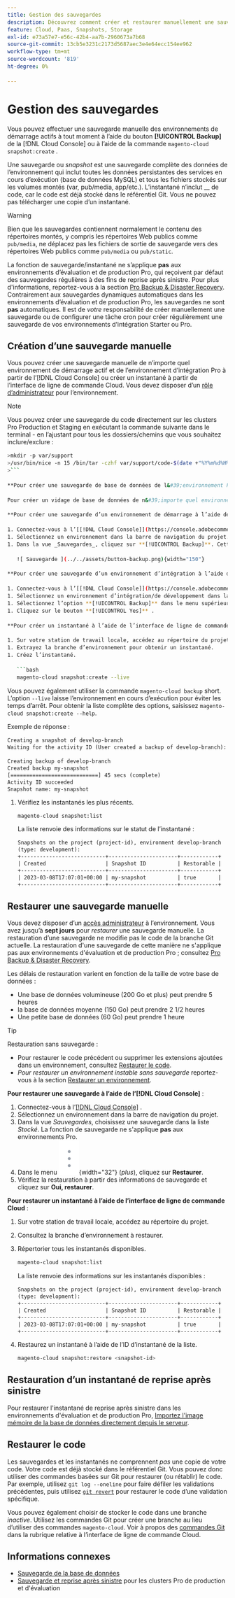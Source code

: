 ```yaml
---
title: Gestion des sauvegardes
description: Découvrez comment créer et restaurer manuellement une sauvegarde pour votre projet d’infrastructure cloud d’Adobe Commerce.
feature: Cloud, Paas, Snapshots, Storage
exl-id: e73a57e7-e56c-42b4-aa7b-2960673a7b68
source-git-commit: 13cb5e3231c2173d5687aec3e4e64ecc154ee962
workflow-type: tm+mt
source-wordcount: '819'
ht-degree: 0%

---
```


# Gestion des sauvegardes

Vous pouvez effectuer une sauvegarde manuelle des environnements de démarrage actifs à tout moment à l’aide du bouton **[!UICONTROL Backup]** de la [!DNL Cloud Console] ou à l’aide de la commande `magento-cloud snapshot:create` .

Une sauvegarde ou _snapshot_ est une sauvegarde complète des données de l’environnement qui inclut toutes les données persistantes des services en cours d’exécution (base de données MySQL) et tous les fichiers stockés sur les volumes montés (var, pub/media, app/etc.). L’instantané n’inclut __ de code, car le code est déjà stocké dans le référentiel Git. Vous ne pouvez pas télécharger une copie d’un instantané.

>[!WARNING]
>
>Bien que les sauvegardes contiennent normalement le contenu des répertoires montés, y compris les répertoires Web publics comme `pub/media`, ne déplacez pas les fichiers de sortie de sauvegarde vers des répertoires Web publics comme `pub/media` ou `pub/static`.

La fonction de sauvegarde/instantané ne s’applique **pas** aux environnements d’évaluation et de production Pro, qui reçoivent par défaut des sauvegardes régulières à des fins de reprise après sinistre. Pour plus d&#39;informations, reportez-vous à la section [Pro Backup &amp; Disaster Recovery](../architecture/pro-architecture.md#backup-and-disaster-recovery). Contrairement aux sauvegardes dynamiques automatiques dans les environnements d’évaluation et de production Pro, les sauvegardes ne sont **pas** automatiques. Il est de _votre_ responsabilité de créer manuellement une sauvegarde ou de configurer une tâche cron pour créer régulièrement une sauvegarde de vos environnements d’intégration Starter ou Pro.

## Création d’une sauvegarde manuelle

Vous pouvez créer une sauvegarde manuelle de n’importe quel environnement de démarrage actif et de l’environnement d’intégration Pro à partir de l’[!DNL Cloud Console] ou créer un instantané à partir de l’interface de ligne de commande Cloud. Vous devez disposer d’un [rôle d’administrateur](../project/user-access.md) pour l’environnement.

>[!NOTE]
>
>Vous pouvez créer une sauvegarde du code directement sur les clusters Pro Production et Staging en exécutant la commande suivante dans le terminal - en l’ajustant pour tous les dossiers/chemins que vous souhaitez inclure/exclure :
>
```bash
>mkdir -p var/support
>/usr/bin/nice -n 15 /bin/tar -czhf var/support/code-$(date +"%Y%m%d%H%M%p").tar.gz app bin composer.* dev lib pub/*.php pub/errors setup vendor --exclude='pub/media'
>```

**Pour créer une sauvegarde de base de données de l&#39;environnement Pro** :

Pour créer un vidage de base de données de n&#39;importe quel environnement Pro, y compris l&#39;évaluation et la production, consultez l&#39;article [Créer un vidage de base de données](https://experienceleague.adobe.com/en/docs/commerce-knowledge-base/kb/how-to/create-database-dump-on-cloud) de la base de connaissances.

**Pour créer une sauvegarde d’un environnement de démarrage à l’aide de l’[!DNL Cloud Console]** :

1. Connectez-vous à l’[[!DNL Cloud Console]](https://console.adobecommerce.com) .
1. Sélectionnez un environnement dans la barre de navigation du projet. L’environnement doit être actif.
1. Dans la vue _Sauvegardes_, cliquez sur **[!UICONTROL Backup]**. Cette option n&#39;est pas disponible pour un environnement Pro.

   ![ Sauvegarde ](../../assets/button-backup.png){width="150"}

**Pour créer une sauvegarde d’un environnement d’intégration à l’aide du[!DNL Cloud Console]** :

1. Connectez-vous à l’[[!DNL Cloud Console]](https://console.adobecommerce.com) .
1. Sélectionnez un environnement d’intégration/de développement dans la barre de navigation du projet. L’environnement doit être actif.
1. Sélectionnez l’option **[!UICONTROL Backup]** dans le menu supérieur droit. Cette option est disponible pour les environnements Starter et Pro.
1. Cliquez sur le bouton **[!UICONTROL Yes]** .

**Pour créer un instantané à l’aide de l’interface de ligne de commande `magento-cloud`** :

1. Sur votre station de travail locale, accédez au répertoire du projet.
1. Extrayez la branche d’environnement pour obtenir un instantané.
1. Créez l’instantané.

   ```bash
   magento-cloud snapshot:create --live
   ```

   Vous pouvez également utiliser la commande `magento-cloud backup` short. L’option `--live` laisse l’environnement en cours d’exécution pour éviter les temps d’arrêt. Pour obtenir la liste complète des options, saisissez `magento-cloud snapshot:create --help`.

   Exemple de réponse :

   ```
   Creating a snapshot of develop-branch
   Waiting for the activity ID (User created a backup of develop-branch):
   
   Creating backup of develop-branch
   Created backup my-snapshot
   [============================] 45 secs (complete)
   Activity ID succeeded
   Snapshot name: my-snapshot
   ```

1. Vérifiez les instantanés les plus récents.

   ```bash
   magento-cloud snapshot:list
   ```

   La liste renvoie des informations sur le statut de l’instantané :

   ```
   Snapshots on the project (project-id), environment develop-branch (type: development):
   +---------------------------+----------------------+------------+
   | Created                   | Snapshot ID          | Restorable |
   +---------------------------+----------------------+------------+
   | 2023-03-08T17:07:01+00:00 | my-snapshot          | true       |
   +---------------------------+----------------------+------------+
   ```

## Restaurer une sauvegarde manuelle

Vous devez disposer d’un [accès administrateur](../project/user-access.md) à l’environnement. Vous avez jusqu’à **sept jours** pour _restaurer_ une sauvegarde manuelle. La restauration d’une sauvegarde ne modifie pas le code de la branche Git actuelle. La restauration d&#39;une sauvegarde de cette manière ne s&#39;applique pas aux environnements d&#39;évaluation et de production Pro ; consultez [Pro Backup &amp; Disaster Recovery](../architecture/pro-architecture.md#backup-and-disaster-recovery).

Les délais de restauration varient en fonction de la taille de votre base de données :

- Une base de données volumineuse (200 Go et plus) peut prendre 5 heures
- la base de données moyenne (150 Go) peut prendre 2 1/2 heures
- Une petite base de données (60 Go) peut prendre 1 heure

>[!TIP]
>
>Restauration sans sauvegarde :
>
>- Pour restaurer le code précédent ou supprimer les extensions ajoutées dans un environnement, consultez [Restaurer le code](#roll-back-code).
>- _Pour restaurer un environnement instable sans sauvegarde_ reportez-vous à la section [Restaurer un environnement](../development/restore-environment.md).

**Pour restaurer une sauvegarde à l’aide de l’[!DNL Cloud Console]** :

1. Connectez-vous à l’[[!DNL Cloud Console]](https://console.adobecommerce.com) .
1. Sélectionnez un environnement dans la barre de navigation du projet.
1. Dans la vue _Sauvegardes_, choisissez une sauvegarde dans la liste _Stocké_. La fonction de sauvegarde ne s&#39;applique **pas** aux environnements Pro.
1. Dans le menu ![Plus](../../assets/icon-more.png){width="32"} (_plus_), cliquez sur **Restaurer**.
1. Vérifiez la restauration à partir des informations de sauvegarde et cliquez sur **Oui, restaurer**.

**Pour restaurer un instantané à l’aide de l’interface de ligne de commande Cloud** :

1. Sur votre station de travail locale, accédez au répertoire du projet.
1. Consultez la branche d’environnement à restaurer.
1. Répertorier tous les instantanés disponibles.

   ```bash
   magento-cloud snapshot:list
   ```

   La liste renvoie des informations sur les instantanés disponibles :

   ```
   Snapshots on the project (project-id), environment develop-branch (type: development):
   +---------------------------+----------------------+------------+
   | Created                   | Snapshot ID          | Restorable |
   +---------------------------+----------------------+------------+
   | 2023-03-08T17:07:01+00:00 | my-snapshot          | true       |
   +---------------------------+----------------------+------------+
   ```

1. Restaurez un instantané à l’aide de l’ID d’instantané de la liste.

   ```bash
   magento-cloud snapshot:restore <snapshot-id>
   ```

## Restauration d’un instantané de reprise après sinistre

Pour restaurer l&#39;instantané de reprise après sinistre dans les environnements d&#39;évaluation et de production Pro, [Importez l&#39;image mémoire de la base de données directement depuis le serveur](https://experienceleague.adobe.com/en/docs/commerce-knowledge-base/kb/how-to/restore-a-db-snapshot-from-staging-or-production#meth3).

## Restaurer le code

Les sauvegardes et les instantanés ne comprennent _pas_ une copie de votre code. Votre code est déjà stocké dans le référentiel Git. Vous pouvez donc utiliser des commandes basées sur Git pour restaurer (ou rétablir) le code. Par exemple, utilisez `git log --oneline` pour faire défiler les validations précédentes, puis utilisez [`git revert`](https://git-scm.com/docs/git-revert) pour restaurer le code d’une validation spécifique.

Vous pouvez également choisir de stocker le code dans une branche _inactive_. Utilisez les commandes Git pour créer une branche au lieu d’utiliser des commandes `magento-cloud`. Voir à propos des [commandes Git](../dev-tools/cloud-cli-overview.md#git-commands) dans la rubrique relative à l’interface de ligne de commande Cloud.

## Informations connexes

- [Sauvegarde de la base de données](database-dump.md)
- [Sauvegarde et reprise après sinistre](../architecture/pro-architecture.md#backup-and-disaster-recovery) pour les clusters Pro de production et d&#39;évaluation
